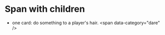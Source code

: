 # Span with children

* one card: do something to <span data-replace="genitive" data-actor="0">a player's</span> hair. <span data-category="dare" />